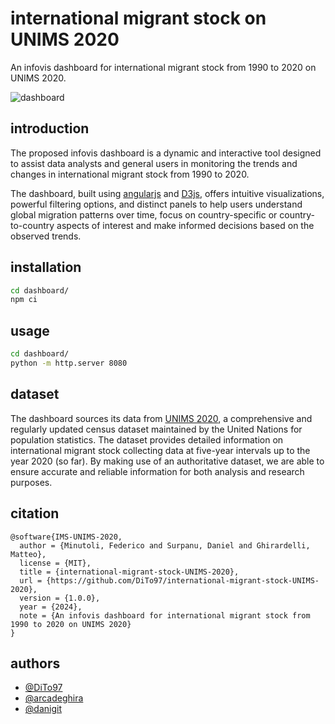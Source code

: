 # international migrant stock on UNIMS 2020

An infovis dashboard for international migrant stock from 1990 to 2020 on UNIMS 2020.

![dashboard](assets/dashboard.gif)

## introduction

The proposed infovis dashboard is a dynamic and interactive tool designed to assist data analysts and general users in monitoring the trends and changes in international migrant stock from 1990 to 2020.

The dashboard, built using [angularjs](https://angularjs.org/) and [D3js](https://d3js.org/), offers intuitive visualizations, powerful filtering options, and distinct panels to help users understand global migration patterns over time, focus on country-specific or country-to-country aspects of interest and make informed decisions based on the observed trends.

## installation

```bash
cd dashboard/
npm ci
```

## usage

```bash
cd dashboard/
python -m http.server 8080
```

## dataset

The dashboard sources its data from [UNIMS 2020](https://www.un.org/development/desa/pd/content/international-migrant-stock), a comprehensive and regularly updated census dataset maintained by the United Nations for population statistics. The dataset provides detailed information on international migrant stock collecting data at five-year intervals up to the year 2020 (so far). By making use of an authoritative dataset, we are able to ensure accurate and reliable information for both analysis and research purposes.

## citation

```plaintext
@software{IMS-UNIMS-2020,
  author = {Minutoli, Federico and Surpanu, Daniel and Ghirardelli, Matteo},
  license = {MIT},
  title = {international-migrant-stock-UNIMS-2020},
  url = {https://github.com/DiTo97/international-migrant-stock-UNIMS-2020},
  version = {1.0.0},
  year = {2024},
  note = {An infovis dashboard for international migrant stock from 1990 to 2020 on UNIMS 2020}
}
```

## authors

- [@DiTo97](https://github.com/DiTo97)
- [@arcadeghira](https://github.com/arcadeghira)
- [@danigit](https://github.com/danigit)

